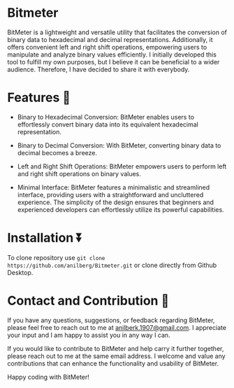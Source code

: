 # Bitmeter
BitMeter is a lightweight and versatile utility that facilitates the conversion of binary data to hexadecimal and decimal representations. Additionally, it offers convenient left and right shift operations, empowering users to manipulate and analyze binary values efficiently. I initially developed this tool to fulfill my own purposes, but I believe it can be beneficial to a wider audience. Therefore, I have decided to share it with everybody.

# Features 🤖
- Binary to Hexadecimal Conversion: BitMeter enables users to effortlessly convert binary data into its equivalent hexadecimal representation.

- Binary to Decimal Conversion: With BitMeter, converting binary data to decimal becomes a breeze.

- Left and Right Shift Operations: BitMeter empowers users to perform left and right shift operations on binary values.

- Minimal Interface: BitMeter features a minimalistic and streamlined interface, providing users with a straightforward and uncluttered experience. The simplicity of the design ensures that beginners and experienced developers can effortlessly utilize its powerful capabilities.

# Installation ⏬
To clone repository use `git clone https://github.com/anilberg/Bitmeter.git` or clone directly from Github Desktop.

# Contact and Contribution 📧
If you have any questions, suggestions, or feedback regarding BitMeter, please feel free to reach out to me at anilberk.1907@gmail.com. I appreciate your input and I am happy to assist you in any way I can.

If you would like to contribute to BitMeter and help carry it further together, please reach out to me at the same email address. I welcome and value any contributions that can enhance the functionality and usability of BitMeter.

Happy coding with BitMeter!
